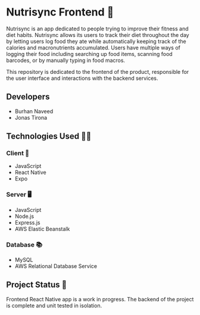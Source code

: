 # Nutrisync Frontend 🥗

Nutrisync is an app dedicated to people trying to improve their fitness and diet habits. Nutrisync allows its users to track their diet throughout the day by letting users log food they ate while automatically keeping track of the calories and macronutrients accumulated. Users have multiple ways of logging their food including searching up food items, scanning food barcodes, or by manually typing in food macros.

This repository is dedicated to the frontend of the product, responsible for the user interface and interactions with the backend services.

## Developers
- Burhan Naveed
- Jonas Tirona

## Technologies Used 👨‍💻

### Client 📱
- JavaScript
- React Native
- Expo

### Server 🖥
- JavaScript
- Node.js
- Express.js
- AWS Elastic Beanstalk

### Database 📚
- MySQL
- AWS Relational Database Service

## Project Status 🏁
Frontend React Native app is a work in progress. The backend of the project is complete and unit tested in isolation.